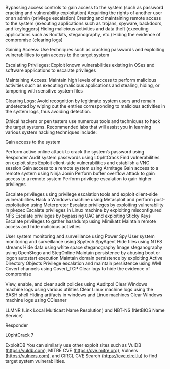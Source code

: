 Bypassing access controls to gain access to the system (such as password cracking and vulnerability exploitation)
Acquiring the rights of another user or an admin (privilege escalation)
Creating and maintaining remote access to the system (executing applications such as trojans, spyware, backdoors, and keyloggers)
Hiding malicious activities and data theft (executing applications such as Rootkits, steganography, etc.)
Hiding the evidence of compromise (clearing logs)


Gaining Access: Use techniques such as cracking passwords and exploiting vulnerabilities to gain access to the target system

Escalating Privileges: Exploit known vulnerabilities existing in OSes and software applications to escalate privileges

Maintaining Access: Maintain high levels of access to perform malicious activities such as executing malicious applications and stealing, hiding, or tampering with sensitive system files

Clearing Logs: Avoid recognition by legitimate system users and remain undetected by wiping out the entries corresponding to malicious activities in the system logs, thus avoiding detection.


Ethical hackers or pen testers use numerous tools and techniques to hack the target systems. Recommended labs that will assist you in learning various system hacking techniques include:

Gain access to the system

Perform active online attack to crack the system’s password using Responder
Audit system passwords using L0phtCrack
Find vulnerabilities on exploit sites
Exploit client-side vulnerabilities and establish a VNC session
Gain access to a remote system using Armitage
Gain access to a remote system using Ninja Jonin
Perform buffer overflow attack to gain access to a remote system
Perform privilege escalation to gain higher privileges

Escalate privileges using privilege escalation tools and exploit client-side vulnerabilities
Hack a Windows machine using Metasploit and perform post-exploitation using Meterpreter
Escalate privileges by exploiting vulnerability in pkexec
Escalate privileges in Linux machine by exploiting misconfigured NFS
Escalate privileges by bypassing UAC and exploiting Sticky Keys
Escalate privileges to gather hashdump using Mimikatz
Maintain remote access and hide malicious activities

User system monitoring and surveillance using Power Spy
User system monitoring and surveillance using Spytech SpyAgent
Hide files using NTFS streams
Hide data using white space steganography
Image steganography using OpenStego and StegOnline
Maintain persistence by abusing boot or logon autostart execution
Maintain domain persistence by exploiting Active Directory Objects
Privilege escalation and maintain persistence using WMI
Covert channels using Covert_TCP
Clear logs to hide the evidence of compromise

View, enable, and clear audit policies using Auditpol
Clear Windows machine logs using various utilities
Clear Linux machine logs using the BASH shell
Hiding artifacts in windows and Linux machines
Clear Windows machine logs using CCleaner


LLMNR (Link Local Multicast Name Resolution) and NBT-NS (NetBIOS Name Service)

Responder

L0phtCrack 7

ExploitDB
You can similarly use other exploit sites such as VulDB (https://vuldb.com), MITRE CVE (https://cve.mitre.org), Vulners (https://vulners.com), and CIRCL CVE Search (https://cve.circl.lu) to find target system vulnerabilities.

